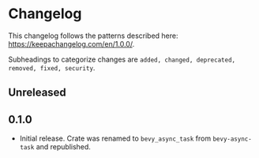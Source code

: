 # Changelog

This changelog follows the patterns described here: <https://keepachangelog.com/en/1.0.0/>.

Subheadings to categorize changes are `added, changed, deprecated, removed, fixed, security`.

## Unreleased

## 0.1.0

- Initial release. Crate was renamed to `bevy_async_task` from `bevy-async-task` and republished.
